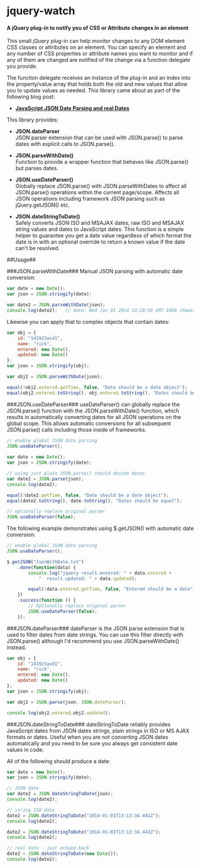 
# jquery-watch 
#### A jQuery plug-in to notify you of CSS or Attribute changes in an element ####

This small jQuery plug-in can help monitor changes to any DOM element CSS classes or attributes on an element. You can specify an element and any number of CSS properties or attribute names you want to monitor and if any of them are changed are notified of the change via a function delegate you provide.

The function delegate receives an instance of the plug-in and an index into the property/value array that holds both the old and new values that allow you to update values as needed.
This library came about as part of the following blog post:
* **[JavaScript JSON Date Parsing and real Dates](http://weblog.west-wind.com/posts/2014/Jan/06/JavaScript-JSON-Date-Parsing-and-real-Dates)**

This library provides:

* **JSON.dateParser**<br/>
  JSON parser extension that can be used with JSON.parse() 
  to parse dates with explicit calls to JSON.parse().

* **JSON.parseWithDate()**<br/>
  Function to provide a wrapper function
  that behaves like JSON.parse() but parses dates.

* **JSON.useDateParser()**<br/> 
  Globally replace JSON.parse() with
  JSON.parseWithDates to affect all JSON.parse() operations within
  the current page/scope. Affects all JSON operations including 
  framework JSON parsing such as jQuery.getJSON() etc.

* **JSON.dateStringToDate()**<br/> 
  Safely converts JSON ISO and MSAJAX
  dates, raw ISO and MSAJAX string values and dates to JavaScript
  dates. This function is a simple helper to guarantee you get a 
  date value regardless of which format the date is in with an optional
  override to return a known value if the date can't be resolved.

##Usage##

###JSON.parseWithDate###
Manual JSON parsing with automatic date conversion:

```javascript
var date = new Date();
var json = JSON.stringify(date);

var date2 = JSON.parseWithDate(json);
console.log(date2);   // date: Wed Jan 01 2014 13:28:56 GMT-1000 (Hawaiian Standard Time) 
```

Likewise you can apply that to complex objects that contain dates:

```javascript
var obj = {
    id: "141923asd1",
    name: "rick",
    entered: new Date(),
    updated: new Date()
};
var json = JSON.stringify(obj);

var obj2 = JSON.parseWithDate(json);

equal(!obj2.entered.getTime, false, "Date should be a date object");
equal(obj2.entered.toString(), obj.entered.toString(), "Dates should be equal");
```


###JSON.useDateParser###
useDateParser() can globally replace the JSON.parse() function with the
JSON.parseWithDate() function, which results in automatically converting dates
for all JSON operations on the global scope. This allows automatic conversions
for all subsequent JSON.parse() calls including those inside of frameworks.

```javascript
// enable global JSON date parsing
JSON.useDateParser();
       
var date = new Date();
var json = JSON.stringify(date);

// using just plain JSON.parse() should decode dates
var date2 = JSON.parse(json);
console.log(date2);

equal(!date2.getTime, false, "Date should be a date object");
equal(date2.toString(), date.toString(), "Dates should be equal");

// optionally replace original parser
JSON.useDateParser(false);
```

The following example demonstrates using $.getJSON() with automatic
date conversion:

```javascript
// enable global JSON date parsing
JSON.useDateParser();    

$.getJSON("JsonWithDate.txt")
    .done(function(data) {
        console.log("jquery result.entered: " + data.entered +
            "  result.updated: " + data.updated);

        equal(!data.entered.getTime, false, "Entered should be a date");            
    })
    .success(function () {        
        // Optionally replace original parser
        JSON.useDateParser(false);
    });
```

###JSON.dateParser###
dateParser is the JSON parse extension that is used to filter dates from
date strings. You can use this filter directly with JSON.parse() although
I'd recommend you use JSON.parseWithDate() instead.

```javascript
var obj = {
    id: "141923asd1",
    name: "rick",
    entered: new Date(),
    updated: new Date()
};
var json = JSON.stringify(obj);

var obj2 = JSON.parse(json, JSON.dateParser);

console.log(obj2.entered,obj2.updated);
```

###JSON.dateStringToDate###
dateStringToDate reliably provides JavaScript dates from JSON dates strings,
plain strings in ISO or MS AJAX formats or dates. Useful when you are not
converting JSON dates automatically and you need to be sure you always get
consistent date values in code.

All of the following should produce a date:

```javascript
var date = new Date();
var json = JSON.stringify(date);

// JSON date
var date2 = JSON.dateStringToDate(json);
console.log(date2);  

// string ISO date
date2 = JSON.dateStringToDate("2014-01-01T13:13:34.441Z");
console.log(date2);

date2 = JSON.dateStringToDate("2014-01-01T13:13:34.441Z");
console.log(date2);

// real date - just echoed back
date2 = JSON.dateStringToDate(new Date());
console.log(date2);
```